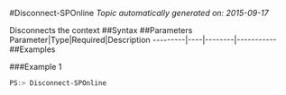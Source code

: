 #Disconnect-SPOnline
*Topic automatically generated on: 2015-09-17*

Disconnects the context
##Syntax
##Parameters
Parameter|Type|Required|Description
---------|----|--------|-----------
##Examples

###Example 1
```powershell
PS:> Disconnect-SPOnline
```

<!-- Ref: 9D00F1450DAACA43A0091FFA6271916C -->